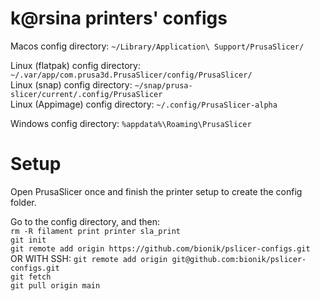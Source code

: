 # k@rsina printers' configs

Macos config directory: `~/Library/Application\ Support/PrusaSlicer/`

Linux (flatpak) config directory: `~/.var/app/com.prusa3d.PrusaSlicer/config/PrusaSlicer/`  
Linux (snap) config directory: `~/snap/prusa-slicer/current/.config/PrusaSlicer`  
Linux (Appimage) config directory: `~/.config/PrusaSlicer-alpha`  

Windows config directory: `%appdata%\Roaming\PrusaSlicer`

# Setup 
Open PrusaSlicer once and finish the printer setup to create the config folder.

Go to the config directory, and then:  
`rm -R filament print printer sla_print`  
`git init`  
`git remote add origin https://github.com/bionik/pslicer-configs.git`  
OR WITH SSH: `git remote add origin git@github.com:bionik/pslicer-configs.git`  
`git fetch`  
`git pull origin main`  
